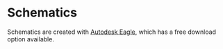 # Schematics

Schematics are created with [Autodesk Eagle](https://www.autodesk.com/products/eagle/free-download),
which has a free download option available.
